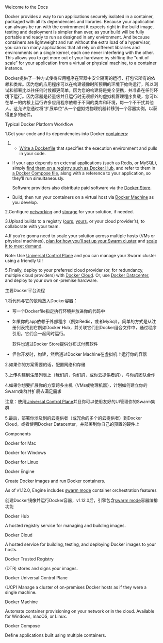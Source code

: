 Welcome to the Docs

Docker provides a way to run applications securely isolated in a container, packaged with all its dependencies and libraries. Because your application can always be run with the environment it expects right in the build image, testing and deployment is simpler than ever, as your build will be fully portable and ready to run as designed in any environment. And because containers are lightweight and run without the extra load of a hypervisor, you can run many applications that all rely on different libraries and environments on a single kernel, each one never interfering with the other. This allows you to get more out of your hardware by shifting the “unit of scale” for your application from a virtual or physical machine, to a container instance.

Docker提供了一种方式使得应用程序在容器中安全隔离的运行，打包它所有的依赖和类库。因为您的应用程序可以在构建镜像时所预期的环境下始终运行，所以测试和部署比以往任何时候都更简单，因为您的构建将是完全便携，并准备在任何环境下运行。因为容器是轻量级并且运行时无须额外的虚拟机管理程序负载，您可以在单一的内核上运行许多应用程序依赖于不同的类库和环境，每一个不干扰其他人。这允许您通过将“扩展单位”从一个虚拟或物理机器转移到一个容器实例，以获得更多的硬件。

Typical Docker Platform Workflow

1.Get your code and its dependencies into Docker [containers](https://docs.docker.com/engine/getstarted/step_two/):

1. * [Write a Dockerfile](https://docs.docker.com/engine/getstarted/step_four/) that specifies the execution environment and pulls in your code.

  * If your app depends on external applications \(such as Redis, or MySQL\), simply [find them on a registry such as Docker Hub](https://docs.docker.com/docker-hub/repos/), and refer to them in [a Docker Compose file](https://docs.docker.com/compose/overview/), along with a reference to your application, so they’ll run simultaneously.

    Software providers also distribute paid software via the [Docker Store](https://store.docker.com/).

  * Build, then run your containers on a virtual host via [Docker Machine](https://docs.docker.com/machine/overview/) as you develop.



2.Configure [networking](https://docs.docker.com/engine/tutorials/networkingcontainers/) and [storage](https://docs.docker.com/engine/tutorials/dockervolumes/) for your solution, if needed.

3.Upload builds to a registry \([ours](https://docs.docker.com/engine/tutorials/dockerrepos/), [yours](https://docs.docker.com/docker-trusted-registry/), or your cloud provider’s\), to collaborate with your team.

4.If you’re gonna need to scale your solution across multiple hosts \(VMs or physical machines\), [plan for how you’ll set up your Swarm cluster](https://docs.docker.com/engine/swarm/key-concepts/) and [scale it to meet demand](https://docs.docker.com/engine/swarm/swarm-tutorial/).

Note: Use [Universal Control Plane](https://docs.docker.com/ucp/overview/) and you can manage your Swarm cluster using a friendly UI!

5.Finally, deploy to your preferred cloud provider \(or, for redundancy, multiple cloud providers\) with [Docker Cloud](https://docs.docker.com/docker-cloud/overview/). Or, use [Docker Datacenter](https://www.docker.com/products/docker-datacenter), and deploy to your own on-premise hardware.

主要Docker平台流程

1.将代码与它的依赖放入Docker容器：

* 写一个Dockerfile指定执行环境并放进你的代码中

* 如果你的app依赖于外部程序（例如Redis，或者MySql），简单的方式是从注册列表找到它例如Docker Hub，并关联它们到Docker组合文件中，通过程序引用，它们会一起同时运行。

  软件也通过Docker Store提供分布式付费软件

* 但你开发时，构建，然后通过Docker Machine在虚拟机上运行你的容器


2.如果你的方案需要的话，配置网络和存储

3.上传构建到注册列表上（我们的，你们的，或你云提供者的），与你的团队合作

4.如果你想要扩展你的方案跨多主机（VMs或物理机器），计划如何建立你的Swarm集群并扩展去满足需求

注意：使用[Universal Control Plane](https://docs.docker.com/ucp/overview/)并且你可以使用友好的UI管理你的Swarm集群

5.最后，部署你涉及到的云提供者（或冗余的多个的云提供者）到Docker Cloud。或者使用Docker Datacenter，并部署到你自己的预置的硬件上

Components

Docker for Mac

Docker for  Windows

Docker for  Linux

Docker Engine

Create Docker images and run Docker containers.

As of v1.12.0, Engine includes [swarm mode](https://docs.docker.com/engine/swarm/) container orchestration features

创建Docker镜像并运行Docker容器，v1.12.0后，引擎包含[swarm mode](https://docs.docker.com/engine/swarm/)容器编排功能

Docker Hub

A hosted registry service for managing and building images.

Docker Cloud

A hosted service for building, testing, and deploying Docker images to your hosts.

Docker Trusted Registry

\(DTR\) stores and signs your images.

Docker Universal Control Plane

\(UCP\) Manage a cluster of on-premises Docker hosts as if they were a single machine.

Docker Machine

Automate container provisioning on your network or in the cloud. Available for Windows, macOS, or Linux.

Docker Compose

Define applications built using multiple containers.

